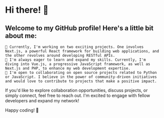 # Hi there! 👋

## Welcome to my GitHub profile! Here's a little bit about me:

    🔭 Currently, I'm working on two exciting projects. One involves Next.js, a powerful React framework for building web applications, and the other revolves around developing RESTful APIs.
    🌱 I'm always eager to learn and expand my skills. Currently, I'm diving into Vue.js, a progressive JavaScript framework, as well as Next.js and PHP, to enhance my web development expertise.
    👯 I'm open to collaborating on open source projects related to Python or JavaScript. I believe in the power of community-driven initiatives and would love to contribute to projects that make a positive impact.

If you'd like to explore collaboration opportunities, discuss projects, or simply connect, feel free to reach out. I'm excited to engage with fellow developers and expand my network!

Happy coding! 🚀
